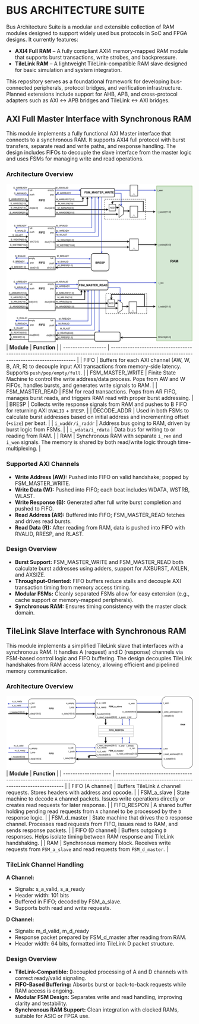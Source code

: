 # BUS ARCHITECTURE SUITE
Bus Architecture Suite is a modular and extensible collection of RAM modules designed to support widely used bus protocols in SoC and FPGA designs. It currently features:
* **AXI4 Full RAM** – A fully compliant AXI4 memory-mapped RAM module that supports burst transactions, write strobes, and backpressure.
* **TileLink RAM** – A lightweight TileLink-compatible RAM slave designed for basic simulation and system integration.
 
This repository serves as a foundational framework for developing bus-connected peripherals, protocol bridges, and verification infrastructure. Planned extensions include support for AHB, APB, and cross-protocol adapters such as AXI ↔ APB bridges and TileLink ↔ AXI bridges.  
## AXI Full Master Interface with Synchronous RAM
This module implements a fully functional AXI Master interface that connects to a synchronous RAM. It supports AXI4 full protocol with burst transfers, separate read and write paths, and response handling. The design includes FIFOs to decouple the slave interface from the master logic and uses FSMs for managing write and read operations.

### Architecture Overview
![AXI_RAM_Diagram](Image/AXI_RAM.png)
| **Module**         | **Function**                                                                                                                                  |
| ------------------ | --------------------------------------------------------------------------------------------------------------------------------------------- |
| FIFO             | Buffers for each AXI channel (AW, W, B, AR, R) to decouple input AXI transactions from memory-side latency. Supports `push/pop/empty/full`.   |
| FSM_MASTER_WRITE | Finite State Machine to control the write address/data process. Pops from AW and W FIFOs, handles bursts, and generates write signals to RAM. |
| FSM_MASTER_READ  | FSM for read transactions. Pops from AR FIFO, manages burst reads, and triggers RAM read with proper burst addressing.                        |
| BRESP            | Collects write response signals from RAM and pushes to B FIFO for returning AXI `BVALID` + `BRESP`.                                           |
| DECODE_ADDR      | Used in both FSMs to calculate burst addresses based on initial address and incrementing offset (`+size`) per beat.                           |
| `i_waddr/i_raddr`  | Address bus going to RAM, driven by burst logic from FSMs.                                                                                    |
| `i_wdata/i_rdata`  | Data bus for writing to or reading from RAM.                                                                                                  |
| RAM              | Synchronous RAM with separate `i_ren` and `i_wen` signals. The memory is shared by both read/write logic through time-multiplexing.           |


### Supported AXI Channels 
  * **Write Address (AW):** Pushed into FIFO on valid handshake; popped by FSM_MASTER_WRITE.  
  * **Write Data (W):** Pushed into FIFO; each beat includes WDATA, WSTRB, WLAST.  
  * **Write Response (B):** Generated after full write burst completion and pushed to FIFO.  
  * **Read Address (AR):** Buffered into FIFO; FSM_MASTER_READ fetches and drives read bursts.  
  * **Read Data (R):** After reading from RAM, data is pushed into FIFO with RVALID, RRESP, and RLAST.  

### Design Overview
* **Burst Support:** FSM_MASTER_WRITE and FSM_MASTER_READ both calculate burst addresses using adders, support for AXBURST, AXLEN, and AXSIZE.  
* **Throughput-Oriented:** FIFO buffers reduce stalls and decouple AXI transaction timing from memory access timing.  
* **Modular FSMs:** Cleanly separated FSMs allow for easy extension (e.g., cache support or memory-mapped peripherals).  
* **Synchronous RAM:** Ensures timing consistency with the master clock domain.  

## TileLink Slave Interface with Synchronous RAM
This module implements a simplified TileLink slave that interfaces with a synchronous RAM. It handles A (request) and D (response) channels via FSM-based control logic and FIFO buffering. The design decouples TileLink handshakes from RAM access latency, allowing efficient and pipelined memory communication.  

### Architecture Overview
![AXI_RAM_Diagram](Image/TILELINK_RAM.png)
| **Module**           | **Function**                                                                                                                           |
| -------------------- | -------------------------------------------------------------------------------------------------------------------------------------- |
| FIFO (A channel)     | Buffers TileLink `A` channel requests. Stores headers with address and opcode.                                                         |
| FSM_a_slave          | State machine to decode `A` channel packets. Issues write operations directly or creates read requests for later response.             |
| FIFO_RESPON          | A shared buffer holding pending read requests from `A` channel to be processed by the `D` response logic.                              |
| FSM_d_master         | State machine that drives the `D` response channel. Processes read requests from FIFO, issues read to RAM, and sends response packets. |
| FIFO (D channel)     | Buffers outgoing `D` responses. Helps isolate timing between RAM response and TileLink handshaking.                                    |
| RAM                  | Synchronous memory block. Receives write requests from `FSM_a_slave` and read requests from `FSM_d_master`.                            |

### TileLink Channel Handling
**A Channel:**
* Signals: s_a_valid, s_a_ready
* Header width: 101 bits
* Buffered in FIFO; decoded by FSM_a_slave.
* Supports both read and write requests.

**D Channel:**
* Signals: m_d_valid, m_d_ready
* Response packet prepared by FSM_d_master after reading from RAM.
* Header width: 64 bits, formatted into TileLink D packet structure.

### Design Overview
* **TileLink-Compatible:** Decoupled processing of A and D channels with correct ready/valid signaling.
* **FIFO-Based Buffering:** Absorbs burst or back-to-back requests while RAM access is ongoing.
* **Modular FSM Design:** Separates write and read handling, improving clarity and testability.
* **Synchronous RAM Support:** Clean integration with clocked RAMs, suitable for ASIC or FPGA use.
